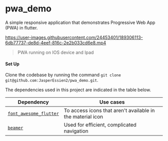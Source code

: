 # pwa_demo

A simple responsive application that demonstrates Progressive Web App (PWA) in flutter.

https://user-images.githubusercontent.com/24453401/189306113-6db77737-de8d-4eef-816c-2e2b033cd6e8.mp4
> PWA running on IOS device and Ipad


#### Set Up
Clone the codebase by running the command `git clone git@github.com:JasperEssien2/pwa_demo.git`.

The dependencies used in this project are indicated in the table below.

|Dependency|Use cases|
| ------ | ------ |
|[`font_awesome_flutter`](https://pub.dev/packages/font_awesome_flutter)|To access icons that aren't available in the material icon|
|[`beamer`](https://pub.dev/packages/beamer) | Used for efficient, complicated navigation|
